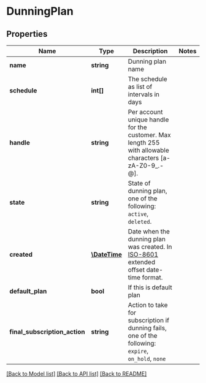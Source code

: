 # DunningPlan

## Properties
Name | Type | Description | Notes
------------ | ------------- | ------------- | -------------
**name** | **string** | Dunning plan name |
**schedule** | **int[]** | The schedule as list of intervals in days |
**handle** | **string** | Per account unique handle for the customer. Max length 255 with allowable characters [a-zA-Z0-9_.-@]. |
**state** | **string** | State of dunning plan, one of the following: `active`, `deleted`. |
**created** | [**\DateTime**](\DateTime.md) | Date when the dunning plan was created. In [ISO-8601](http://en.wikipedia.org/wiki/ISO_8601) extended offset date-time format. |
**default_plan** | **bool** | If this is default plan |
**final_subscription_action** | **string** | Action to take for subscription if dunning fails, one of the following: `expire`, `on_hold`, `none` |

[[Back to Model list]](../README.md#documentation-for-models) [[Back to API list]](../README.md#documentation-for-api-endpoints) [[Back to README]](../README.md)


